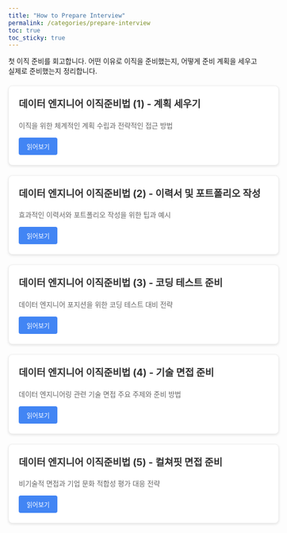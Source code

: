 ```yaml
---
title: "How to Prepare Interview"
permalink: /categories/prepare-interview
toc: true
toc_sticky: true
---
```


<p>첫 이직 준비를 회고합니다. 어떤 이유로 이직을 준비했는지, 어떻게 준비 계획을 세우고 실제로 준비했는지 정리합니다.</p>

<div class="cards">
  <div class="card">
    <h3>데이터 엔지니어 이직준비법 (1) - 계획 세우기</h3>
    <p>이직을 위한 체계적인 계획 수립과 전략적인 접근 방법</p>
    <a href="/2024/01/10/data-engineer-interview-preparation-1-plan/" class="btn">읽어보기</a>
  </div>

  <div class="card">
    <h3>데이터 엔지니어 이직준비법 (2) - 이력서 및 포트폴리오 작성</h3>
    <p>효과적인 이력서와 포트폴리오 작성을 위한 팁과 예시</p>
    <a href="/2024/01/10/data-engineer-interview-preparation-2-resume-portfolio/" class="btn">읽어보기</a>
  </div>

  <div class="card">
    <h3>데이터 엔지니어 이직준비법 (3) - 코딩 테스트 준비</h3>
    <p>데이터 엔지니어 포지션을 위한 코딩 테스트 대비 전략</p>
    <a href="/2024/01/10/data-engineer-interview-preparation-3-coding-test/" class="btn">읽어보기</a>
  </div>

  <div class="card">
    <h3>데이터 엔지니어 이직준비법 (4) - 기술 면접 준비</h3>
    <p>데이터 엔지니어링 관련 기술 면접 주요 주제와 준비 방법</p>
    <a href="/2024/01/10/data-engineer-interview-preparation-4-technical-interview/" class="btn">읽어보기</a>
  </div>

  <div class="card">
    <h3>데이터 엔지니어 이직준비법 (5) - 컬쳐핏 면접 준비</h3>
    <p>비기술적 면접과 기업 문화 적합성 평가 대응 전략</p>
    <a href="/2024/01/10/data-engineer-interview-preparation-5-non-technical-interview/" class="btn">읽어보기</a>
  </div>
</div>

<style>
.cards {
  display: flex;
  flex-direction: column;
  gap: 20px;
  margin: 20px 0;
}

.card {
  border: 1px solid #eee;
  border-radius: 8px;
  padding: 20px;
  background-color: #fff;
  box-shadow: 0 2px 5px rgba(0,0,0,0.1);
  transition: transform 0.2s ease-in-out;
  width: 100%;
}

.card:hover {
  transform: translateY(-3px);
  box-shadow: 0 5px 15px rgba(0,0,0,0.1);
}

.card h3 {
  margin-top: 0;
  color: #333;
  font-size: 1.4em;
}

.card p {
  color: #666;
  margin-bottom: 15px;
  font-size: 1em;
}

.btn {
  display: inline-block;
  background-color: #4285F4;
  color: white !important;
  padding: 8px 16px;
  border-radius: 4px;
  text-decoration: none;
  font-size: 0.9em;
  transition: background-color 0.2s;
}

.btn:hover {
  background-color: #3367D6;
}
</style>
